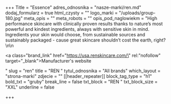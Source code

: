 +++
Title = "Essence"
adres_odnosnika = "nasze-marki/ren.md"
dodaj_formularz = true
html_czysty = ""
logo_marki = "/uploads/group-180.jpg"
meta_opis = ""
meta_robots = ""
opis_pod_naglowiekm = "High performance skincare with clinically proven results thanks to nature’s most powerful and kindest ingredients, always with sensitive skin in mind.  Ingredients your skin would choose, from sustainable sources and sustainably packaged - cause great skincare shouldn’t cost the earth, right?\n\n    <p><a class=\"brand_link\" href=\"https://usa.renskincare.com/\" rel:\"nofollow\" target=\"_blank\">Manufacturer's website</a></p>"
slug = "ren"
title = "REN "
tytul_odnosnika = "All brands"
which_layout = "strona-marki"
zdjecie = ""
[[header_repeater]]
block_tag_type = "h1"
bold_txt = "gruby"
break_line = false
txt_block = "REN "
txt_block_size = "XXL"
underline = false

+++
